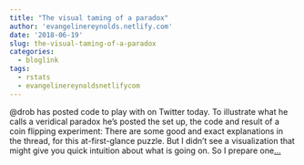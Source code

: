 ```yaml
---
title: "The visual taming of a paradox"
author: 'evangelinereynolds.netlify.com'
date: '2018-06-19'
slug: the-visual-taming-of-a-paradox
categories:
  - bloglink
tags:
  - rstats
  - evangelinereynoldsnetlifycom
---
```


@drob has posted code to play with on Twitter today. To illustrate what he calls a veridical paradox he’s posted the set up, the code and result of a coin flipping experiment: There are some good and exact explanations in the thread, for this at-first-glance puzzle. But I didn’t see a visualization that might give you quick intuition about what is going on. So I prepare one[... <i class="fas fa-external-link-alt"></i>](https://evangelinereynolds.netlify.com/post/sequences-probabilities/)

